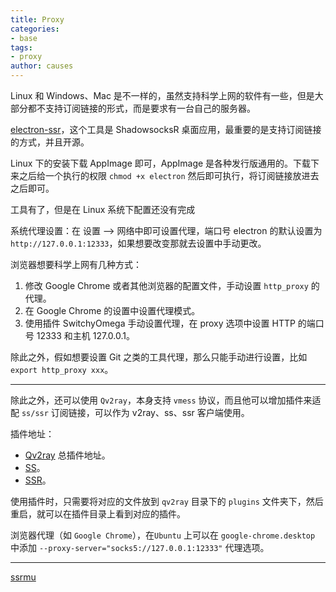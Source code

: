 ```yaml
---
title: Proxy
categories:
- base
tags:
- proxy
author: causes
---
```


Linux 和 Windows、Mac 是不一样的，虽然支持科学上网的软件有一些，但是大部分都不支持订阅链接的形式，而是要求有一台自己的服务器。

[electron-ssr](https://github.com/qingshuisiyuan/electron-ssr-backup/releases)，这个工具是 ShadowsocksR 桌面应用，最重要的是支持订阅链接的方式，并且开源。

Linux 下的安装下载 AppImage 即可，AppImage 是各种发行版通用的。下载下来之后给一个执行的权限 `chmod +x electron` 然后即可执行，将订阅链接放进去之后即可。

工具有了，但是在 Linux 系统下配置还没有完成

系统代理设置：在 设置 --> 网络中即可设置代理，端口号 electron 的默认设置为 `http://127.0.0.1:12333`，如果想要改变那就去设置中手动更改。

浏览器想要科学上网有几种方式：

1. 修改 Google Chrome 或者其他浏览器的配置文件，手动设置 `http_proxy` 的代理。
2. 在 Google Chrome 的设置中设置代理模式。
3. 使用插件 SwitchyOmega 手动设置代理，在 proxy 选项中设置 HTTP 的端口号 12333 和主机 127.0.0.1。

除此之外，假如想要设置 Git 之类的工具代理，那么只能手动进行设置，比如 `export http_proxy xxx`。

---

除此之外，还可以使用 `Qv2ray`，本身支持 `vmess` 协议，而且他可以增加插件来适配 `ss/ssr` 订阅链接，可以作为 v2ray、ss、ssr 客户端使用。

插件地址：

- [Qv2ray](https://github.com/Qv2ray/QvPlugin-SS/releases/) 总插件地址。
- [SS](https://github.com/Qv2ray/QvPlugin-SS/releases/)。
- [SSR](https://github.com/Qv2ray/QvPlugin-SSR/releases/)。

使用插件时，只需要将对应的文件放到 `qv2ray` 目录下的 `plugins` 文件夹下，然后重启，就可以在插件目录上看到对应的插件。

浏览器代理（如 `Google Chrome`），在`Ubuntu` 上可以在 `google-chrome.desktop` 中添加 `--proxy-server="socks5://127.0.0.1:12333"` 代理选项。

---

[ssrmu](https://raw.githubusercontent.com/ToyoDAdoubi/doubi/master/ssrmu.sh)
